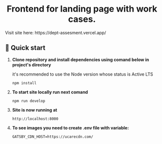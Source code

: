 <h1 align="center">
  Frontend for landing page with work cases.
</h1>

<p>Visit site here: https://dept-assesment.vercel.app/</p>

## 🚀 Quick start

1. **Clone repository and install dependencies using comand below in project's directory**
   <p>it's recommended to use the Node version whose status is Active LTS</p>

   ```
   npm install
   ```

2. **To start site locally run next comand**

   ```
   npm run develop
   ```

3. **Site is now running at**

   ```
   http://localhost:8000
   ```

4. **To see images you need to create .env file with variable:**

   ```
   GATSBY_CDN_HOST=https://ucarecdn.com/
   ```
